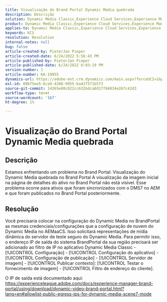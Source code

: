 ```yaml
---
title: Visualização do Brand Portal Dynamic Media quebrada
description: Descrição
solution: Dynamic Media Classic,Experience Cloud Services,Experience Manager,Experience Manager as a Cloud Service
product: Dynamic Media Classic,Experience Cloud Services,Experience Manager,Experience Manager as a Cloud Service
applies-to: Dynamic Media Classic,Experience Cloud Services,Experience Manager Assets,Experience Manager as a Cloud Service,Experience Manager 6.5
keywords: KCS
resolution: Resolution
internal-notes: null
bug: false
article-created-by: PieterJan Pieper
article-created-date: 6/24/2022 5:56:43 PM
article-published-by: PieterJan Pieper
article-published-date: 6/24/2022 6:03:19 PM
version-number: 1
article-number: KA-19955
dynamics-url: https://adobe-ent.crm.dynamics.com/main.aspx?forceUCI=1&pagetype=entityrecord&etn=knowledgearticle&id=4c79a1fd-e6f3-ec11-bb3d-6045bd015716
exl-id: 09bf5ee5-6ca9-4288-9955-ba42f571b5f3
source-git-commit: 14265e80c022cc632bdca8d17f84834e267c42d3
workflow-type: tm+mt
source-wordcount: '167'
ht-degree: 1%

---
```


# Visualização do Brand Portal Dynamic Media quebrada

## Descrição


Estamos enfrentando um problema no Brand Portal: Visualização do Dynamic Media quebrada no Brand Portal A visualização da imagem inicial na página de detalhes do ativo no Brand Portal não está visível. Esse problema ocorre para ativos que foram sincronizados com o DMS7 no AEM e que foram publicados no Brand Portal posteriormente.


## Resolução


Você precisaria colocar na configuração do Dynamic Media no BrandPortal as mesmas credenciais/configurações que a configuração de nuvem do Dynamic Media no AEMaaCS. Isso solicitará representações de mídia dinâmica do servidor de teste seguro do Dynamic Media. Para permitir isso, o endereço IP de saída do sistema BrandPortal da sua região precisará ser adicionado ao filtro de IP no aplicativo Dynamic Media Classic - [!UICONTROL Configuração] - [!UICONTROL Configuração do aplicativo] - [!UICONTROL Configuração de publicação] - [!UICONTROL Servidor de imagem] - [!UICONTROL Publicar contexto]: [!UICONTROL Testar o fornecimento de imagem] - [!UICONTROL Filtro de endereço do cliente].

O IP de saída está documentado aqui: https://experienceleague.adobe.com/docs/experience-manager-brand-portal/using/download/dynamic-video-brand-portal.html?lang=en#allowlist-public-egress-ips-for-dynamic-media-scene7-mode
